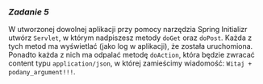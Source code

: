 ### _Zadanie 5_

W utworzonej dowolnej aplikacji przy pomocy narzędzia Spring Initializr utwórz `Servlet`, w którym nadpiszesz metody `doGet` oraz `doPost`.
Każda z tych metod ma wyświetlać (jako log w aplikacji), że została uruchomiona.
Ponadto każda z nich ma odpalać metodę `doAction`, która będzie zwracać content typu `application/json`, w której zamieścimy wiadomość: `Witaj + podany_argument!!!`.
